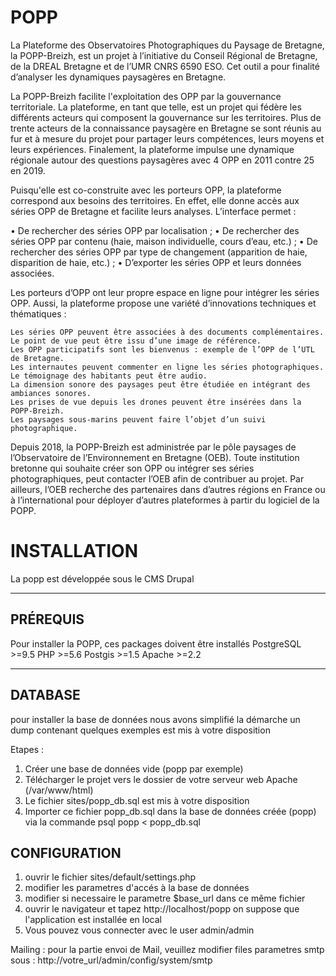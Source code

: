 # POPP
La Plateforme des Observatoires Photographiques du Paysage de Bretagne, la POPP-Breizh, est un projet à l’initiative du Conseil Régional de Bretagne, de la DREAL Bretagne et de l’UMR CNRS 6590 ESO. Cet outil a pour finalité d’analyser les dynamiques paysagères en Bretagne.

La POPP-Breizh facilite l'exploitation des OPP par la gouvernance territoriale. La plateforme, en tant que telle, est un projet qui fédère les différents acteurs qui composent la gouvernance sur les territoires. Plus de trente acteurs de la connaissance paysagère en Bretagne se sont réunis au fur et à mesure du projet pour partager leurs compétences, leurs moyens et leurs expériences. Finalement, la plateforme impulse une dynamique régionale autour des questions paysagères avec 4 OPP en 2011 contre 25 en 2019. 

Puisqu'elle est co-construite avec les porteurs OPP, la plateforme correspond aux besoins des territoires. En effet, elle donne accès aux séries OPP de Bretagne et facilite leurs analyses. L’interface permet :

•  De rechercher des séries OPP par localisation ;
•  De rechercher des séries OPP par contenu (haie, maison individuelle, cours d’eau, etc.) ;
•  De rechercher des séries OPP par type de changement (apparition de haie, disparition de haie, etc.) ;
•  D’exporter les séries OPP et leurs données associées.

Les porteurs d’OPP ont leur propre espace en ligne pour intégrer les séries OPP. Aussi, la plateforme propose une variété d’innovations techniques et thématiques :

    Les séries OPP peuvent être associées à des documents complémentaires. 
    Le point de vue peut être issu d’une image de référence.
    Les OPP participatifs sont les bienvenus : exemple de l’OPP de l’UTL de Bretagne.
    Les internautes peuvent commenter en ligne les séries photographiques.
    Le témoignage des habitants peut être audio.
    La dimension sonore des paysages peut être étudiée en intégrant des ambiances sonores. 
    Les prises de vue depuis les drones peuvent être insérées dans la POPP-Breizh. 
    Les paysages sous-marins peuvent faire l’objet d’un suivi photographique.

Depuis 2018, la POPP-Breizh est administrée par le pôle paysages de l’Observatoire de l’Environnement en Bretagne (OEB). Toute institution bretonne qui souhaite créer son OPP ou intégrer ses séries photographiques, peut contacter l’OEB afin de contribuer au projet. Par ailleurs, l’OEB recherche des partenaires dans d’autres régions en France ou à l’international pour déployer d’autres plateformes à partir du logiciel de la POPP.

<h1>INSTALLATION</h1>
La popp est développée sous le CMS Drupal

---------------------
<h2>PRÉREQUIS</h2>

Pour installer la POPP, ces packages doivent être installés
PostgreSQL >=9.5
PHP >=5.6
Postgis >=1.5
Apache >=2.2

------------

DATABASE
------------
pour installer la base de données nous avons simplifié la démarche
un dump contenant quelques exemples est mis à votre disposition

Etapes :

1. Créer une base de données vide (popp par exemple)
2. Télécharger le projet vers le dossier de votre serveur web Apache (/var/www/html)
3. Le fichier sites/popp_db.sql  est mis à votre disposition
4. Importer ce fichier popp_db.sql dans la base de données créée (popp)
   via la commande psql popp < popp_db.sql



CONFIGURATION
--------------------------
1. ouvrir le fichier sites/default/settings.php
2. modifier les parametres d'accés à la base de données
3. modifier si necessaire le parametre $base_url dans ce même fichier
4. ouvrir le navigateur et tapez http://localhost/popp
on suppose que l'application est installée en local
5. Vous pouvez vous connecter avec le user admin/admin

Mailing :
pour la partie envoi de Mail, veuillez modifier files
parametres smtp sous : http://votre_url/admin/config/system/smtp
